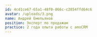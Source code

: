 ```yaml
---
id: 4cd1ce67-65a1-48f0-866c-c2854ffd64c6
avatar: /uploads/3.png
name: Андрей Емельянов
position: Эксперт по продажам
practice: 2 года опыта работы с amoCRM
---
```

